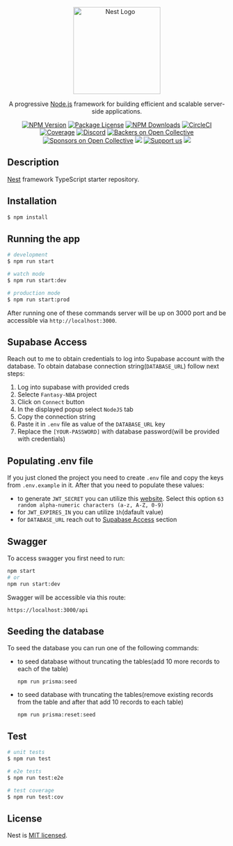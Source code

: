 <p align="center">
  <a href="http://nestjs.com/" target="blank"><img src="https://nestjs.com/img/logo-small.svg" width="200" alt="Nest Logo" /></a>
</p>

[circleci-image]: https://img.shields.io/circleci/build/github/nestjs/nest/master?token=abc123def456
[circleci-url]: https://circleci.com/gh/nestjs/nest

  <p align="center">A progressive <a href="http://nodejs.org" target="_blank">Node.js</a> framework for building efficient and scalable server-side applications.</p>
    <p align="center">
<a href="https://www.npmjs.com/~nestjscore" target="_blank"><img src="https://img.shields.io/npm/v/@nestjs/core.svg" alt="NPM Version" /></a>
<a href="https://www.npmjs.com/~nestjscore" target="_blank"><img src="https://img.shields.io/npm/l/@nestjs/core.svg" alt="Package License" /></a>
<a href="https://www.npmjs.com/~nestjscore" target="_blank"><img src="https://img.shields.io/npm/dm/@nestjs/common.svg" alt="NPM Downloads" /></a>
<a href="https://circleci.com/gh/nestjs/nest" target="_blank"><img src="https://img.shields.io/circleci/build/github/nestjs/nest/master" alt="CircleCI" /></a>
<a href="https://coveralls.io/github/nestjs/nest?branch=master" target="_blank"><img src="https://coveralls.io/repos/github/nestjs/nest/badge.svg?branch=master#9" alt="Coverage" /></a>
<a href="https://discord.gg/G7Qnnhy" target="_blank"><img src="https://img.shields.io/badge/discord-online-brightgreen.svg" alt="Discord"/></a>
<a href="https://opencollective.com/nest#backer" target="_blank"><img src="https://opencollective.com/nest/backers/badge.svg" alt="Backers on Open Collective" /></a>
<a href="https://opencollective.com/nest#sponsor" target="_blank"><img src="https://opencollective.com/nest/sponsors/badge.svg" alt="Sponsors on Open Collective" /></a>
  <a href="https://paypal.me/kamilmysliwiec" target="_blank"><img src="https://img.shields.io/badge/Donate-PayPal-ff3f59.svg"/></a>
    <a href="https://opencollective.com/nest#sponsor"  target="_blank"><img src="https://img.shields.io/badge/Support%20us-Open%20Collective-41B883.svg" alt="Support us"></a>
  <a href="https://twitter.com/nestframework" target="_blank"><img src="https://img.shields.io/twitter/follow/nestframework.svg?style=social&label=Follow"></a>
</p>
  <!--[![Backers on Open Collective](https://opencollective.com/nest/backers/badge.svg)](https://opencollective.com/nest#backer)
  [![Sponsors on Open Collective](https://opencollective.com/nest/sponsors/badge.svg)](https://opencollective.com/nest#sponsor)-->

## Description

[Nest](https://github.com/nestjs/nest) framework TypeScript starter repository.

## Installation

```bash
$ npm install
```

## Running the app

```bash
# development
$ npm run start

# watch mode
$ npm run start:dev

# production mode
$ npm run start:prod
```

After running one of these commands server will be up on 3000 port and be accessible via `http://localhost:3000`.

## Supabase Access
Reach out to me to obtain credentials to log into Supabase account with the database. To obtain database connection string(`DATABASE_URL`) follow next steps:
1. Log into supabase with provided creds
2. Selecte `Fantasy-NBA` project
3. Click on `Connect` button
4. In the displayed popup select `NodeJS` tab
5. Copy the connection string
6. Paste it in `.env` file as value of the `DATABASE_URL` key
7. Replace the `[YOUR-PASSWORD]` with database password(will be provided with credentials)

## Populating .env file
If you just cloned the project you need to create `.env` file and copy the keys from `.env.example` in it. After that you need to populate these values:

- to generate `JWT_SECRET` you can utilize this [website](https://www.grc.com/passwords.htm). Select this option `63 random alpha-numeric characters (a-z, A-Z, 0-9)`
- for `JWT_EXPIRES_IN` you can utilize `1h`(dafault value)
- for `DATABASE_URL` reach out to [Supabase Access](#supabase-access) section


## Swagger
To access swagger you first need to run:
```bash
npm start
# or
npm run start:dev 
```

Swagger will be accessible via this route:

`https://localhost:3000/api`

## Seeding the database
To seed the database you can run one of the following commands:

- to seed database without truncating the tables(add 10 more records to each of the table)

  `npm run prisma:seed`

- to seed database with truncating the tables(remove existing records from the table and after that add 10 records to each table)
  
  `npm run prisma:reset:seed`


## Test

```bash
# unit tests
$ npm run test

# e2e tests
$ npm run test:e2e

# test coverage
$ npm run test:cov
```

## License

Nest is [MIT licensed](LICENSE).
